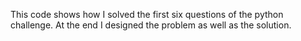 This code shows how I solved the first six questions of the python challenge. At the end I designed the problem as well as the solution.
